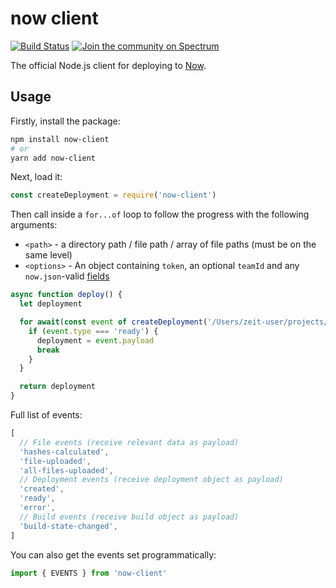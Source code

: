 # now client


[![Build Status](https://travis-ci.org/zeit/now-client.svg?branch=master)](https://travis-ci.org/zeit/now-client) [![Join the community on Spectrum](https://withspectrum.github.io/badge/badge.svg)](https://spectrum.chat/zeit)

The official Node.js client for deploying to [Now](https://zeit.co/now).

## Usage

Firstly, install the package:

```bash
npm install now-client
# or
yarn add now-client
```

Next, load it:

```js
const createDeployment = require('now-client')
```

Then call inside a `for...of` loop to follow the progress with the following arguments:

- `<path>` - a directory path / file path / array of file paths (must be on the same level)
- `<options>` - An object containing `token`, an optional `teamId` and any `now.json`-valid [fields](https://zeit.co/docs/api#endpoints/deployments/create-a-new-deployment)

```js
async function deploy() {
  let deployment

  for await(const event of createDeployment('/Users/zeit-user/projects/front', { token: process.env.TOKEN })) {
    if (event.type === 'ready') {
      deployment = event.payload
      break
    }
  }

  return deployment
}
```

Full list of events:

```js
[
  // File events (receive relevant data as payload)
  'hashes-calculated',
  'file-uploaded',
  'all-files-uploaded',
  // Deployment events (receive deployment object as payload)
  'created',
  'ready',
  'error',
  // Build events (receive build object as payload)
  'build-state-changed',
]
```

You can also get the events set programmatically:

```js
import { EVENTS } from 'now-client'
```


